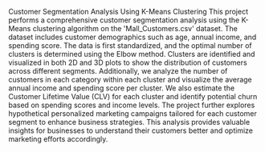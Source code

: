 Customer Segmentation Analysis Using K-Means Clustering
This project performs a comprehensive customer segmentation analysis using the K-Means clustering algorithm on the 'Mall_Customers.csv' dataset. 
The dataset includes customer demographics such as age, annual income, and spending score.
The data is first standardized, and the optimal number of clusters is determined using the Elbow method. 
Clusters are identified and visualized in both 2D and 3D plots to show the distribution of customers across different segments.
Additionally, we analyze the number of customers in each category within each cluster and visualize the average annual income and spending score per cluster.
We also estimate the Customer Lifetime Value (CLV) for each cluster and identify potential churn based on spending scores and income levels. 
The project further explores hypothetical personalized marketing campaigns tailored for each customer segment to enhance business strategies. 
This analysis provides valuable insights for businesses to understand their customers better and optimize marketing efforts accordingly.

